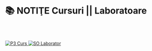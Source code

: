 # 📚 NOTIŢE Cursuri || Laboratoare

<p align="center">

  <br><br>
  
  <a href="./P3_curs">
    <img src="https://img.shields.io/badge/Programare_3-005F73?style=for-the-badge" alt="P3 Curs">
  </a>
  
  <a href="./SO_lab">
    <img src="https://img.shields.io/badge/Sisteme_de_operare_I-005F73?style=for-the-badge" alt="SO Laborator">
  </a>
</p>
